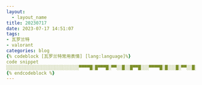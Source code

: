 ```yaml
---
layout:
  - layout_name
title: 20230717
date: 2023-07-17 14:51:07
tags:
- 瓦罗兰特
- valorant
categories: blog
{% codeblock [瓦罗兰特常用表情] [lang:language]%}
code snippet
░░░░░░░░░░░░░░░░░░░░░░░░░░░▀▀▀▀█░█▀▀▀█░▀▀░░█░░█▀▀█░░░▀▀▀▀█░█░░░█░▀▀░░█░▀▀░░█░░░▀▀▀▀▀░▀▀▀▀▀░▀▀▀▀░░░▀▀▀▀░░░░░░░░░░░░░░░░░░░░░░░░░░░░
{% endcodeblock %}
---
```

